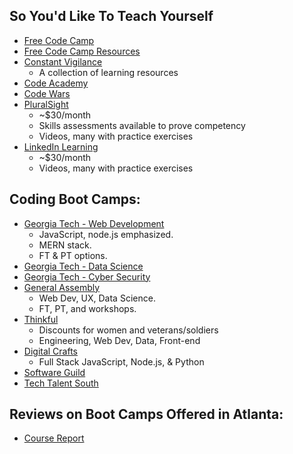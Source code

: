 So You'd Like To Teach Yourself
-------------------------------
* [Free Code Camp](https://www.freecodecamp.org/)
* [Free Code Camp Resources](https://github.com/freeCodeCamp/freeCodeCamp)
* [Constant Vigilance](https://github.com/grahamlutz/Constant-Vigilance)
    * A collection of learning resources
* [Code Academy](https://www.codecademy.com/)
* [Code Wars](https://www.codewars.com/)
* [PluralSight](https://www.pluralsight.com/)
    * ~$30/month
    * Skills assessments available to prove competency
    * Videos, many with practice exercises
* [LinkedIn Learning](https://www.linkedin.com/learning/me)
    * ~$30/month
    * Videos, many with practice exercises


Coding Boot Camps:
------------------
* [Georgia Tech - Web Development](https://bootcamp.pe.gatech.edu/coding/)
    * JavaScript, node.js emphasized. 
    * MERN stack. 
    * FT & PT options.
* [Georgia Tech - Data Science](https://bootcamp.pe.gatech.edu/data/)
* [Georgia Tech - Cyber Security](https://bootcamp.pe.gatech.edu/cybersecurity/)
* [General Assembly](https://generalassemb.ly/locations/atlanta)
    * Web Dev, UX, Data Science. 
    * FT, PT, and workshops.
* [Thinkful](https://www.thinkful.com/bootcamp/atlanta/?utm_campaign=search_atl_local&utm_medium=cpc&utm_content=atl-coding-bootcamp_desktop&utm_term=atlanta-coding-bootcamp_exact_361692043597&utm_source=google&gclid=EAIaIQobChMItaS8odXR2wIVD9VkCh1mdgvjEAAYAyAAEgK9RPD_BwE)
    * Discounts for women and veterans/soldiers
    * Engineering, Web Dev, Data, Front-end
* [Digital Crafts](https://www.digitalcrafts.com/atlanta-campus.html)
    * Full Stack JavaScript, Node.js, & Python
* [Software Guild](https://www.thesoftwareguild.com/locations/atlanta-ga/)
* [Tech Talent South](https://www.techtalentsouth.com/locations/atlanta/)

Reviews on Boot Camps Offered in Atlanta:
-----------------------------------------
* [Course Report](https://www.coursereport.com/schools?track=Full-Stack+Web+Development&subject=MySQL&type=&cost=&location=Atlanta)
